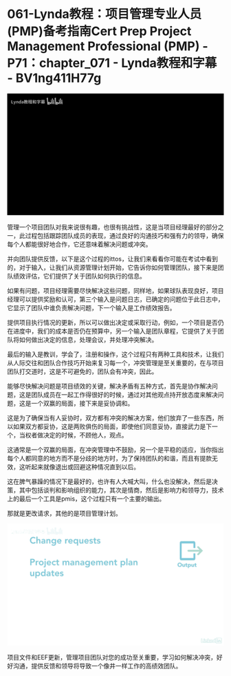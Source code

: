 # 061-Lynda教程：项目管理专业人员(PMP)备考指南Cert Prep Project Management Professional (PMP) - P71：chapter_071 - Lynda教程和字幕 - BV1ng411H77g

![](img/33bd50c4819b3153a31939527059d158_0.png)

管理一个项目团队对我来说很有趣，也很有挑战性，这是当项目经理最好的部分之一，此过程包括跟踪团队成员的表现，通过良好的沟通技巧和强有力的领导，确保每个人都能很好地合作，它还意味着解决问题或冲突。

并向团队提供反馈，以下是这个过程的ittos，让我们来看看你可能在考试中看到的，对于输入，让我们从资源管理计划开始，它告诉你如何管理团队，接下来是团队绩效评估，它们提供了关于团队如何执行的信息。

如果有问题，项目经理需要尽快解决这些问题，同样地，如果球队表现良好，项目经理可以提供奖励和认可，第三个输入是问题日志，已确定的问题位于此日志中，它显示了团队中谁负责解决问题，下一个输入是工作绩效报告。

提供项目执行情况的更新，所以可以做出决定或采取行动，例如，一个项目是否仍在进度中，我们的成本是否仍在预算中，另一个输入是团队章程，它提供了关于团队将如何做出决定的信息，处理会议，并处理冲突解决。

最后的输入是教训，学会了，注册和操作，这个过程只有两种工具和技术，让我们从人际交往和团队合作技巧开始来复习每一个，冲突管理是至关重要的，在与项目团队打交道时，这是不可避免的，团队会有冲突，因此。

能够尽快解决问题是项目绩效的关键，解决矛盾有五种方式，首先是协作解决问题，这是团队成员在一起工作得很好的时候，通过对其他观点持开放态度来解决问题，这是一个双赢的局面，接下来是妥协调和。

这是为了确保当有人妥协时，双方都有冲突的解决方案，他们放弃了一些东西，所以如果双方都妥协，这是两败俱伤的局面，即使他们同意妥协，直接武力是下一个，当权者做决定的时候，不顾他人，观点。

这通常是一个双赢的局面，在冲突管理中不鼓励，另一个是平稳的适应，当你指出每个人都同意的地方而不是分歧的地方时，为了保持团队的和谐，而且有提款无效，这听起来就像退出或回避这种情况直到以后。

这在脾气暴躁的情况下是最好的，也许有人大喊大叫，什么也没解决，然后是决策，其中包括谈判和影响组织的能力，其次是情商，然后是影响力和领导力，技术上的最后一个工具是pmis，这个过程只有一个主要的输出。

那就是更改请求，其他的是项目管理计划。

![](img/33bd50c4819b3153a31939527059d158_2.png)

项目文件和EEF更新，管理项目团队对您的成功至关重要，学习如何解决冲突，好好沟通，提供反馈和领导将导致一个像井一样工作的高绩效团队。

